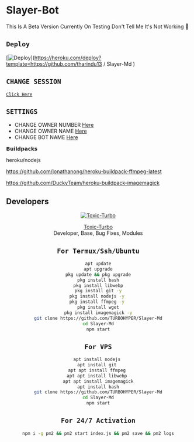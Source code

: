 # Slayer-Bot
This Is A Beta Version Currently On Testing Don't Tell Me It's Not Working 🙂

## `Deploy`
[![Deploy](https://www.herokucdn.com/deploy/button.svg)](https://heroku.com/deploy?template=https://github.com/tharindu13
/
Slayer-Md
)
 
## `CHANGE SESSION`

[`Click Here`](https://github.com/TURBOHYPER/Slayer-Md/blob/master/session.json)

## `SETTINGS`

- CHANGE OWNER NUMBER [Here](https://github.com/TURBOHYPER/Slayer-Md/blob/master/config.json)
- CHANGE OWNER NAME [Here](https://github.com/TURBOHYPER/Slayer-Md/blob/master/config.json)
- CHANGE BOT NAME [Here](https://github.com/TURBOHYPER/Slayer-Md/blob/master/config.json)

    
𝗕𝘂𝗶𝗹𝗱𝗽𝗮𝗰𝗸𝘀

heroku/nodejs

https://github.com/jonathanong/heroku-buildpack-ffmpeg-latest

https://github.com/DuckyTeam/heroku-buildpack-imagemagick

## Developers
  <div align="center">
    
  [![Toxic-Turbo](https://github.com/TURBOHYPER.png?size=100)](https://github.com/TURBOHYPER)

[Toxic-Turbo](https://github.com/TURBOHYPER)        
Developer, Base, Bug Fixes, Modules

## `For Termux/Ssh/Ubuntu`
```bash
apt update
apt upgrade
pkg update && pkg upgrade
pkg install bash
pkg install libwebp
pkg install git -y
pkg install nodejs -y 
pkg install ffmpeg -y 
pkg install wget
pkg install imagemagick -y
git clone https://github.com/TURBOHYPER/Slayer-Md
cd Slayer-Md
npm start
```
## `For VPS`
```bash
apt install nodejs 
apt install git 
apt apt install ffmpeg 
apt apt install libwebp 
apt apt install imagemagick
apt install bash
git clone https://github.com/TURBOHYPER/Slayer-Md
cd Slayer-Md
npm start
```
## `For 24/7 Activation`
```bash
npm i -g pm2 && pm2 start index.js && pm2 save && pm2 logs
```
